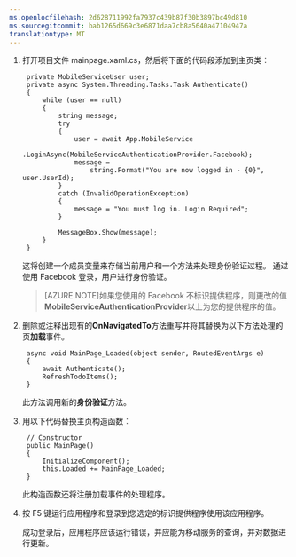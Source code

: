 ```yaml
---
ms.openlocfilehash: 2d628711992fa7937c439b87f30b3897bc49d810
ms.sourcegitcommit: bab1265d669c3e6871daa7cb8a5640a47104947a
translationtype: MT
---
```

1. 打开项目文件 mainpage.xaml.cs，然后将下面的代码段添加到主页类︰
    
        private MobileServiceUser user;
        private async System.Threading.Tasks.Task Authenticate()
        {
            while (user == null)
            {
                string message;
                try
                {
                    user = await App.MobileService
                        .LoginAsync(MobileServiceAuthenticationProvider.Facebook);
                    message =
                        string.Format("You are now logged in - {0}", user.UserId);
                }
                catch (InvalidOperationException)
                {
                    message = "You must log in. Login Required";
                }

                MessageBox.Show(message);
            }
        }

    这将创建一个成员变量来存储当前用户和一个方法来处理身份验证过程。 通过使用 Facebook 登录，用户进行身份验证。

    >[AZURE.NOTE]如果您使用的 Facebook 不标识提供程序，则更改的值<strong>MobileServiceAuthenticationProvider</strong>以上为您的提供程序的值。</p>
    </div>

2. 删除或注释出现有的**OnNavigatedTo**方法重写并将其替换为以下方法处理的页**加载**事件。 

        async void MainPage_Loaded(object sender, RoutedEventArgs e)
        {
            await Authenticate();
            RefreshTodoItems();
        }

    此方法调用新的**身份验证**方法。 

3. 用以下代码替换主页构造函数︰

        // Constructor
        public MainPage()
        {
            InitializeComponent();
            this.Loaded += MainPage_Loaded;
        }

    此构造函数还将注册加载事件的处理程序。
        
4. 按 F5 键运行应用程序和登录到您选定的标识提供程序使用该应用程序。 

    成功登录后，应用程序应该运行错误，并应能为移动服务的查询，并对数据进行更新。
